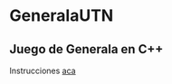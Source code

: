# GeneralaUTN
## Juego de Generala en C++
Instrucciones [aca](https://docs.google.com/document/d/1temYiQLdEXvXPwGfDkzbaP1sqYqvi2EPthv4wT29E4o/edit)
